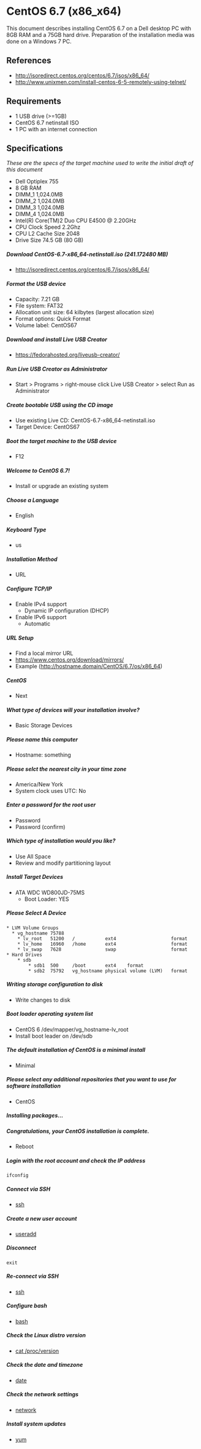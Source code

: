 # CentOS 6.7 (x86_x64)

This document describes installing CentOS 6.7 on a Dell desktop PC with 8GB RAM and a 75GB hard drive. Preparation of the installation media was done on a Windows 7 PC.

## References
* http://isoredirect.centos.org/centos/6.7/isos/x86_64/
* http://www.unixmen.com/install-centos-6-5-remotely-using-telnet/

## Requirements
* 1 USB drive (>=1GB)
* CentOS 6.7 netinstall ISO
* 1 PC with an internet connection

## Specifications
*These are the specs of the target machine used to write the initial draft of this document*
* Dell Optiplex 755
* 8 GB RAM
 * DIMM_1 1,024.0MB
 * DIMM_2 1,024.0MB
 * DIMM_3 1,024.0MB
 * DIMM_4 1,024.0MB
* Intel(R) Core(TM)2 Duo CPU E4500 @ 2.20GHz
* CPU Clock Speed 2.2Ghz
* CPU L2 Cache Size 2048
* Drive Size 74.5 GB (80 GB)

##### Download CentOS-6.7-x86_64-netinstall.iso  (241.172480 MB)
* http://isoredirect.centos.org/centos/6.7/isos/x86_64/

##### Format the USB device
* Capacity: 7.21 GB
* File system: FAT32
* Allocation unit size: 64 kilbytes (largest allocation size)
* Format options: Quick Format
* Volume label: CentOS67

##### Download and install Live USB Creator
 * https://fedorahosted.org/liveusb-creator/

##### Run Live USB Creator as Administrator
* Start > Programs > right-mouse click Live USB Creator > select Run as Administrator

##### Create bootable USB using the CD image
 * Use existing Live CD: CentOS-6.7-x86_64-netinstall.iso
 * Target Device: CentOS67

##### Boot the target machine to the USB device
* F12

##### Welcome to CentOS 6.7!
* Install or upgrade an existing system

##### Choose a Language
* English

##### Keyboard Type
* us

##### Installation Method
* URL

##### Configure TCP/IP
* Enable IPv4 support
  * Dynamic IP configuration (DHCP)
* Enable IPv6 support
  * Automatic

##### URL Setup
* Find a local mirror URL
* https://www.centos.org/download/mirrors/
* Example (http://hostname.domain/CentOS/6.7/os/x86_64)

##### CentOS
* Next

##### What type of devices will your installation involve?
* Basic Storage Devices

##### Please name this computer
* Hostname: something

##### Please selct the nearest city in your time zone
* America/New York
* System clock uses UTC: No 

##### Enter a password for the root user
* Password
* Password (confirm)
 
##### Which type of installation would you like?
* Use All Space
* Review and modify partitioning layout

##### Install Target Devices
* ATA WDC WD800JD-75MS 
  * Boot Loader: YES

##### Please Select A Device
```
* LVM Volume Groups
  * vg_hostname 75788
    * lv_root   51200   /           ext4                    format
    * lv_home   16960   /home       ext4                    format
    * lv_swap   7628                swap                    format
* Hard Drives
    * sdb
        * sdb1  500     /boot       ext4    format
        * sdb2  75792   vg_hostname physical volume (LVM)   format
```
##### Writing storage configuration to disk
* Write changes to disk

##### Boot loader operating system list
* CentOS 6 /dev/mapper/vg_hostname-lv_root
* Install boot leader on /dev/sdb

##### The default installation of CentOS is a minimal install
* Minimal

##### Please select any additional repositories that you want to use for software installation
* CentOS

##### Installing packages...

##### Congratulations, your CentOS installation is complete.
* Reboot

##### Login with the root account and check the IP address
```
ifconfig
```

##### Connect via SSH
* [ssh](/docs/common/ssh.md)

##### Create a new user account
* [useradd](/docs/common/useradd.md)

##### Disconnect
```
exit
```

##### Re-connect via SSH
* [ssh](/docs/common/ssh.md)

##### Configure bash
* [bash](/docs/common/bash.md)

##### Check the Linux distro version
* [cat /proc/version](/docs/common/version.md)

##### Check the date and timezone
* [date](/docs/common/date.md)

##### Check the network settings
* [network](/docs/common/network.md)

##### Install system updates
* [yum](/docs/common/yum.md)

